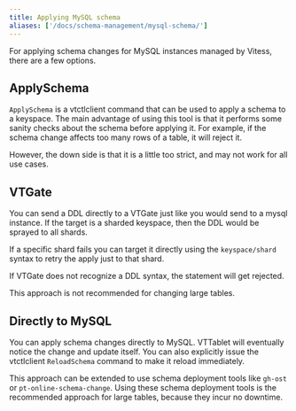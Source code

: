 ```yaml
---
title: Applying MySQL schema
aliases: ['/docs/schema-management/mysql-schema/']
---
```


For applying schema changes for MySQL instances managed by Vitess, there are a few options.

## ApplySchema

`ApplySchema` is a vtctlclient command that can be used to apply a schema to a keyspace. The main advantage of using this
tool is that it performs some sanity checks about the schema before applying it. For example, if the schema change
affects too many rows of a table, it will reject it.

However, the down side is that it is a little too strict, and may not work for all use cases.

## VTGate

You can send a DDL directly to a VTGate just like you would send to a mysql instance. If the target is a sharded keyspace,
then the DDL would be sprayed to all shards.

If a specific shard fails you can target it directly using the `keyspace/shard` syntax to retry the apply just to that shard.

If VTGate does not recognize a DDL syntax, the statement will get rejected.

This approach is not recommended for changing large tables.

## Directly to MySQL

You can apply schema changes directly to MySQL. VTTablet will eventually notice the change and update itself. You can also
explicitly issue the vtctlclient `ReloadSchema` command to make it reload immediately.

This approach can be extended to use schema deployment tools like `gh-ost` or `pt-online-schema-change`. Using these schema
deployment tools is the recommended approach for large tables, because they incur no downtime.

